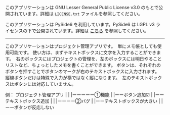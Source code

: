 このアプリケーションは GNU Lesser General Public License v3.0 のもとで公開されています。詳細は `LICENSE.txt` ファイルを参照してください。

このアプリケーションは PySide6 を利用しています。PySide6 は LGPL v3 ライセンスの下で公開されています。詳細は [こちら](https://www.qt.io/licensing/) を参照してください。

------------------------------------------------------------------------------------------------

このアプリケーションはプロジェクト管理アプリです。　単にメモ帳としても使用可能です。
使い方は、まずテキストボックスに文字を入力することができます。　右のボックスにはプロジェクトの管理を、左のボックスには明日やることリストなど、ちょっとしたメモを書くことができます。
ボタンは、それぞれのボタンを押すことでボタンのマークが右のテキストボックスに入力されます。　縦線ボタンだけは特殊で入力が横ではなく縦になります。　左のテキストボックスはボタンには対応していません。

例：
プロジェクト管理アプリ
          |
          |
          |ーーーーー①機能
                     |
                     |ーーボタン追加☑
                     |
                     |ーーテキストボックス追加
          |
          |
          |ーーーー②バグ
                 |
                 |ーーテキストボックスが大きい
                 |
                 |ーーボタンが反応しない
